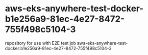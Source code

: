 # aws-eks-anywhere-test-docker-b1e256a9-81ec-4e27-8472-755f498c5104-3
repository for use with E2E test job aws-eks-anywhere-test-docker:b1e256a9-81ec-4e27-8472-755f498c5104-3
